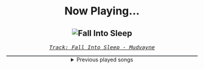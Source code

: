 <div align="center"> 
<h1>Now Playing...</h1>

![Fall Into Sleep](https://i.scdn.co/image/ab67616d00001e02d23c71c684a6e4d669e8deff)
--
_<samp><a href="https://open.spotify.com/track/0UvuqCD6ktYwIW97Pn4p2o">Track: Fall Into Sleep - Mudvayne</a></samp>_

<div style="border: 1px #4B5054 solid"></div>
<details>
  <summary>
    Previous played songs
  </summary>
  <table>
    <thead>
      <tr>
        <th>
          Artist
        </th>
        <th>
          Song
        </th>
        <th>
          Link
        </th>
      </tr>
    </thead>
    <tbody>
      <tr><td>Mudvayne</td><td>Fall Into Sleep</td><td><a href="https://open.spotify.com/track/0UvuqCD6ktYwIW97Pn4p2o">https://open.spotify.com/track/0UvuqCD6ktYwIW97Pn4p2o</a></td></tr><tr><td>Hoobastank</td><td>Pieces</td><td><a href="https://open.spotify.com/track/23E89RwTXUiR2Tsk7cBZgy">https://open.spotify.com/track/23E89RwTXUiR2Tsk7cBZgy</a></td></tr><tr><td>Spineshank</td><td>Synthetic</td><td><a href="https://open.spotify.com/track/2xV28mhkI7AzwpJEqPGSb3">https://open.spotify.com/track/2xV28mhkI7AzwpJEqPGSb3</a></td></tr><tr><td>Ill Niño</td><td>What You Deserve</td><td><a href="https://open.spotify.com/track/5hpjxB1wJAhtFVrZuWDqXV">https://open.spotify.com/track/5hpjxB1wJAhtFVrZuWDqXV</a></td></tr><tr><td>Rob Zombie</td><td>Dragula</td><td><a href="https://open.spotify.com/track/6Nm8h73ycDG2saCnZV8poF">https://open.spotify.com/track/6Nm8h73ycDG2saCnZV8poF</a></td></tr><tr><td>zebrahead</td><td>Falling Apart</td><td><a href="https://open.spotify.com/track/1SMMq7Zupw6IHw7Hvy4xb0">https://open.spotify.com/track/1SMMq7Zupw6IHw7Hvy4xb0</a></td></tr><tr><td>Story Of The Year</td><td>And the Hero Will Drown</td><td><a href="https://open.spotify.com/track/3WsgkhWH001sMkbZVcjreS">https://open.spotify.com/track/3WsgkhWH001sMkbZVcjreS</a></td></tr><tr><td>Diecast</td><td>Fade Away</td><td><a href="https://open.spotify.com/track/6X5R4cXJlu91xxl84WUzpS">https://open.spotify.com/track/6X5R4cXJlu91xxl84WUzpS</a></td></tr><tr><td>Anberlin</td><td>The Feel Good Drag</td><td><a href="https://open.spotify.com/track/5sTVykpRs4eiZKn96bZogj">https://open.spotify.com/track/5sTVykpRs4eiZKn96bZogj</a></td></tr><tr><td>Powerman 5000</td><td>Free</td><td><a href="https://open.spotify.com/track/6G3waRixEIXegXfbRTaIqJ">https://open.spotify.com/track/6G3waRixEIXegXfbRTaIqJ</a></td></tr><tr><td>Skindred</td><td>Nobody</td><td><a href="https://open.spotify.com/track/581mukhDjta60CCwpvnjL9">https://open.spotify.com/track/581mukhDjta60CCwpvnjL9</a></td></tr><tr><td>Marilyn Manson</td><td>This Is The New Shit</td><td><a href="https://open.spotify.com/track/5P13mfqn9o3ToFPTxowEgO">https://open.spotify.com/track/5P13mfqn9o3ToFPTxowEgO</a></td></tr><tr><td>Disturbed</td><td>Warrior</td><td><a href="https://open.spotify.com/track/2TNPagu8Z4zvDOpmnktF00">https://open.spotify.com/track/2TNPagu8Z4zvDOpmnktF00</a></td></tr><tr><td>Mindless Self Indulgence</td><td>Shut Me Up</td><td><a href="https://open.spotify.com/track/3oZUlZMXkj51AyYG8lGaE7">https://open.spotify.com/track/3oZUlZMXkj51AyYG8lGaE7</a></td></tr><tr><td>Dope</td><td>Thanks For Nothing</td><td><a href="https://open.spotify.com/track/16xdlfTG9qkGYtrewla55U">https://open.spotify.com/track/16xdlfTG9qkGYtrewla55U</a></td></tr><tr><td>Yellowcard</td><td>Breathing</td><td><a href="https://open.spotify.com/track/0DxN6Ywom8nnndyQXdSBPy">https://open.spotify.com/track/0DxN6Ywom8nnndyQXdSBPy</a></td></tr><tr><td>Haste The Day</td><td>Mad Man</td><td><a href="https://open.spotify.com/track/6BBnCwYwB9lLzG4gtWtYi2">https://open.spotify.com/track/6BBnCwYwB9lLzG4gtWtYi2</a></td></tr><tr><td>Guano Apes</td><td>Open Your Eyes</td><td><a href="https://open.spotify.com/track/5oxpT46KeiEuckYnChgFFT">https://open.spotify.com/track/5oxpT46KeiEuckYnChgFFT</a></td></tr><tr><td>Flipsyde</td><td>Someday</td><td><a href="https://open.spotify.com/track/7p7udRRU9gjIarwcMQr5JC">https://open.spotify.com/track/7p7udRRU9gjIarwcMQr5JC</a></td></tr><tr><td>Turmion Kätilöt</td><td>Million Dollar Business</td><td><a href="https://open.spotify.com/track/4WapLiD79uajyQWbyPe14M">https://open.spotify.com/track/4WapLiD79uajyQWbyPe14M</a></td></tr>
    </tbody>
  </table>
</details>

</div>
